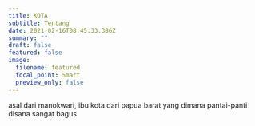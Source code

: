 ```yaml
---
title: KOTA
subtitle: Tentang
date: 2021-02-16T08:45:33.386Z
summary: ""
draft: false
featured: false
image:
  filename: featured
  focal_point: Smart
  preview_only: false
---
```

asal dari manokwari, ibu kota dari papua barat yang dimana pantai-panti disana sangat bagus